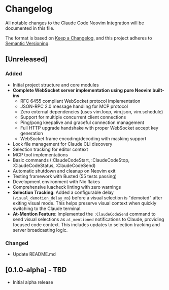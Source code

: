 # Changelog

All notable changes to the Claude Code Neovim Integration will be documented in
this file.

The format is based on [Keep a Changelog](https://keepachangelog.com/en/1.0.0/),
and this project adheres to [Semantic Versioning](https://semver.org/spec/v2.0.0.html).

## [Unreleased]

### Added

- Initial project structure and core modules
- **Complete WebSocket server implementation using pure Neovim built-ins**
  - RFC 6455 compliant WebSocket protocol implementation
  - JSON-RPC 2.0 message handling for MCP protocol
  - Zero external dependencies (uses vim.loop, vim.json, vim.schedule)
  - Support for multiple concurrent client connections
  - Ping/pong keepalive and graceful connection management
  - Full HTTP upgrade handshake with proper WebSocket accept key generation
  - WebSocket frame encoding/decoding with masking support
- Lock file management for Claude CLI discovery
- Selection tracking for editor context
- MCP tool implementations
- Basic commands (:ClaudeCodeStart, :ClaudeCodeStop, :ClaudeCodeStatus, :ClaudeCodeSend)
- Automatic shutdown and cleanup on Neovim exit
- Testing framework with Busted (55 tests passing)
- Development environment with Nix flakes
- Comprehensive luacheck linting with zero warnings
- **Selection Tracking**: Added a configurable delay (`visual_demotion_delay_ms`) before a visual selection is "demoted" after exiting visual mode. This helps preserve visual context when quickly switching to the Claude terminal.
- **At-Mention Feature**: Implemented the `:ClaudeCodeSend` command to send visual selections as `at_mentioned` notifications to Claude, providing focused code context. This includes updates to selection tracking and server broadcasting logic.

### Changed
- Update README.md

## [0.1.0-alpha] - TBD

- Initial alpha release
